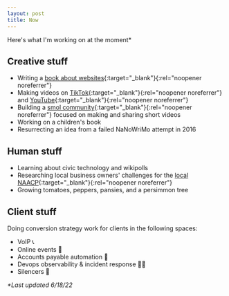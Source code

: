 ```yaml
---
layout: post
title: Now
---
```

Here's what I'm working on at the moment*

## Creative stuff

- Writing a [book about websites](https://helpthisbook.com/briandavidhall/your-website-sucks){:target="_blank"}{:rel="noopener noreferrer"}
- Making videos on [TikTok](https://www.tiktok.com/@bdh.wtf){:target="_blank"}{:rel="noopener noreferrer"} and [YouTube](https://www.youtube.com/channel/UCi7Tdfq87gF7atPHzGRb99A){:target="_blank"}{:rel="noopener noreferrer"}
- Building a [smol community](https://explodedmedia.com/){:target="_blank"}{:rel="noopener noreferrer"} focused on making and sharing short videos 
- Working on a children's book
- Resurrecting an idea from a failed NaNoWriMo attempt in 2016

## Human stuff

- Learning about civic technology and wikipolls
- Researching local business owners' challenges for the [local NAACP](https://www.facebook.com/BarbourCountyNAACP/){:target="_blank"}{:rel="noopener noreferrer"}
- Growing tomatoes, peppers, pansies, and a persimmon tree

## Client stuff

Doing conversion strategy work for clients in the following spaces:

- VoIP 📞
- Online events 🎫
- Accounts payable automation 🧾
- Devops observability & incident response 🧑‍🚒
- Silencers 🔫

_*Last updated 6/18/22_
